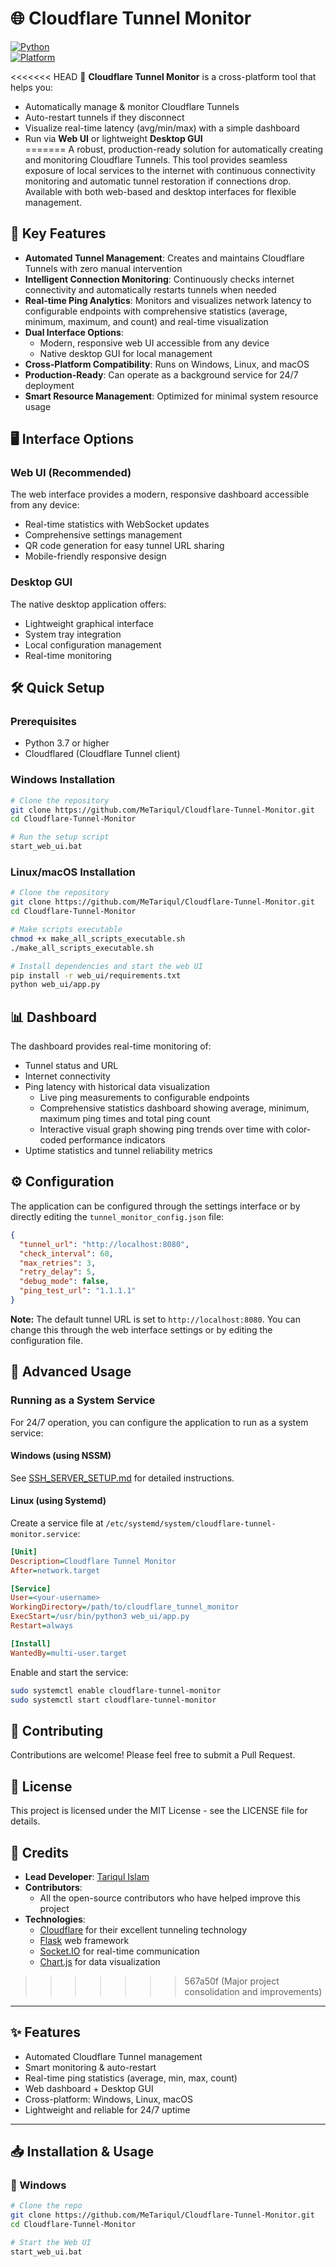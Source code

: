 # 🌐 Cloudflare Tunnel Monitor

[![Python](https://img.shields.io/badge/python-3.9%2B-blue.svg)](https://www.python.org/)  
[![Platform](https://img.shields.io/badge/platform-Windows%20%7C%20Linux%20%7C%20macOS-lightgrey)](#)  

<<<<<<< HEAD
🚀 **Cloudflare Tunnel Monitor** is a cross-platform tool that helps you:  
- Automatically manage & monitor Cloudflare Tunnels  
- Auto-restart tunnels if they disconnect  
- Visualize real-time latency (avg/min/max) with a simple dashboard  
- Run via **Web UI** or lightweight **Desktop GUI**  
=======
A robust, production-ready solution for automatically creating and monitoring Cloudflare Tunnels. This tool provides seamless exposure of local services to the internet with continuous connectivity monitoring and automatic tunnel restoration if connections drop. Available with both web-based and desktop interfaces for flexible management.

## 🚀 Key Features

- **Automated Tunnel Management**: Creates and maintains Cloudflare Tunnels with zero manual intervention
- **Intelligent Connection Monitoring**: Continuously checks internet connectivity and automatically restarts tunnels when needed
- **Real-time Ping Analytics**: Monitors and visualizes network latency to configurable endpoints with comprehensive statistics (average, minimum, maximum, and count) and real-time visualization
- **Dual Interface Options**:
  - Modern, responsive web UI accessible from any device
  - Native desktop GUI for local management
- **Cross-Platform Compatibility**: Runs on Windows, Linux, and macOS
- **Production-Ready**: Can operate as a background service for 24/7 deployment
- **Smart Resource Management**: Optimized for minimal system resource usage

## 🖥️ Interface Options

### Web UI (Recommended)

The web interface provides a modern, responsive dashboard accessible from any device:

- Real-time statistics with WebSocket updates
- Comprehensive settings management
- QR code generation for easy tunnel URL sharing
- Mobile-friendly responsive design

### Desktop GUI

The native desktop application offers:

- Lightweight graphical interface
- System tray integration
- Local configuration management
- Real-time monitoring

## 🛠️ Quick Setup

### Prerequisites

- Python 3.7 or higher
- Cloudflared (Cloudflare Tunnel client)

### Windows Installation

```bash
# Clone the repository
git clone https://github.com/MeTariqul/Cloudflare-Tunnel-Monitor.git
cd Cloudflare-Tunnel-Monitor

# Run the setup script
start_web_ui.bat
```

### Linux/macOS Installation

```bash
# Clone the repository
git clone https://github.com/MeTariqul/Cloudflare-Tunnel-Monitor.git
cd Cloudflare-Tunnel-Monitor

# Make scripts executable
chmod +x make_all_scripts_executable.sh
./make_all_scripts_executable.sh

# Install dependencies and start the web UI
pip install -r web_ui/requirements.txt
python web_ui/app.py
```

## 📊 Dashboard

The dashboard provides real-time monitoring of:

- Tunnel status and URL
- Internet connectivity
- Ping latency with historical data visualization
  - Live ping measurements to configurable endpoints
  - Comprehensive statistics dashboard showing average, minimum, maximum ping times and total ping count
  - Interactive visual graph showing ping trends over time with color-coded performance indicators
- Uptime statistics and tunnel reliability metrics

## ⚙️ Configuration

The application can be configured through the settings interface or by directly editing the `tunnel_monitor_config.json` file:

```json
{
  "tunnel_url": "http://localhost:8080",
  "check_interval": 60,
  "max_retries": 3,
  "retry_delay": 5,
  "debug_mode": false,
  "ping_test_url": "1.1.1.1"
}
```

**Note:** The default tunnel URL is set to `http://localhost:8080`. You can change this through the web interface settings or by editing the configuration file.

## 🔧 Advanced Usage

### Running as a System Service

For 24/7 operation, you can configure the application to run as a system service:

#### Windows (using NSSM)

See [SSH_SERVER_SETUP.md](SSH_SERVER_SETUP.md) for detailed instructions.

#### Linux (using Systemd)

Create a service file at `/etc/systemd/system/cloudflare-tunnel-monitor.service`:

```ini
[Unit]
Description=Cloudflare Tunnel Monitor
After=network.target

[Service]
User=<your-username>
WorkingDirectory=/path/to/cloudflare_tunnel_monitor
ExecStart=/usr/bin/python3 web_ui/app.py
Restart=always

[Install]
WantedBy=multi-user.target
```

Enable and start the service:

```bash
sudo systemctl enable cloudflare-tunnel-monitor
sudo systemctl start cloudflare-tunnel-monitor
```

## 🤝 Contributing

Contributions are welcome! Please feel free to submit a Pull Request.

## 📜 License

This project is licensed under the MIT License - see the LICENSE file for details.

## 👏 Credits

- **Lead Developer**: [Tariqul Islam](https://github.com/MeTariqul)
- **Contributors**: 
  - All the open-source contributors who have helped improve this project
- **Technologies**:
  - [Cloudflare](https://www.cloudflare.com/) for their excellent tunneling technology
  - [Flask](https://flask.palletsprojects.com/) web framework
  - [Socket.IO](https://socket.io/) for real-time communication
  - [Chart.js](https://www.chartjs.org/) for data visualization
>>>>>>> 567a50f (Major project consolidation and improvements)

---

## ✨ Features
- Automated Cloudflare Tunnel management  
- Smart monitoring & auto-restart  
- Real-time ping statistics (average, min, max, count)  
- Web dashboard + Desktop GUI  
- Cross-platform: Windows, Linux, macOS  
- Lightweight and reliable for 24/7 uptime  

---

## 📥 Installation & Usage

### 🔹 Windows
```bash
# Clone the repo
git clone https://github.com/MeTariqul/Cloudflare-Tunnel-Monitor.git
cd Cloudflare-Tunnel-Monitor

# Start the Web UI
start_web_ui.bat